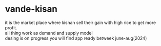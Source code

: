 # vande-kisan
it is the market place where kishan sell their gain with high rice to get more profit.
<br>
all thing work as demand and supply model
<br>
desing is on progress you will find app ready betweek june-aug(2024)
